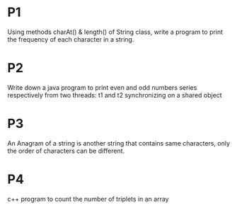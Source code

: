 # P1
Using methods charAt() & length() of String class, write a program to print the frequency of each character in a string.

# P2
Write down a java program to print even and odd numbers series respectively from two threads: t1 and t2 synchronizing on a shared object

# P3
An Anagram of a string is another string that contains same characters, only the order of characters can be different.

# P4
c++ program to count the number of triplets in an array
